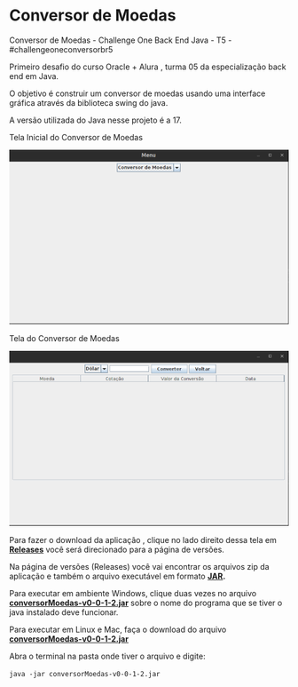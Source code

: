 # **Conversor de Moedas**



Conversor de Moedas - Challenge One Back End Java - T5 - #challengeoneconversorbr5

Primeiro desafio do curso Oracle + Alura , turma 05 da especialização back end em Java.

O objetivo é construir um conversor de moedas usando uma interface gráfica através da biblioteca swing do java.

A versão utilizada do Java nesse projeto é a 17.



Tela Inicial do Conversor de Moedas

![](https://github.com/adalbertobrant/conversorMoedas-Oracle-T5-Alura/blob/main/imagens/telaInicial.png)



Tela do Conversor de Moedas

![](https://github.com/adalbertobrant/conversorMoedas-Oracle-T5-Alura/blob/main/imagens/telaConversorMoedas.png)

Para fazer o download da aplicação , clique no lado direito dessa tela em **[Releases](https://github.com/adalbertobrant/conversorMoedas-Oracle-T5-Alura/releases)**[](https://github.com/adalbertobrant/conversorMoedas-Oracle-T5-Alura/releases) você será direcionado para a página de versões.

Na página de versões (Releases) você vai encontrar os arquivos zip da aplicação e também o arquivo executável em formato **[JAR](https://github.com/adalbertobrant/conversorMoedas-Oracle-T5-Alura/blob/main/executavel/conversorMoedas-v0-0-1-2.jar).**

Para executar em ambiente Windows, clique duas vezes no arquivo **[conversorMoedas-v0-0-1-2.jar](https://github.com/adalbertobrant/conversorMoedas-Oracle-T5-Alura/blob/main/executavel/conversorMoedas-v0-0-1-2.jar)** sobre o nome do programa que se tiver o java instalado deve funcionar.

Para executar em Linux e Mac, faça o download do arquivo [**conversorMoedas-v0-0-1-2.jar**](https://github.com/adalbertobrant/conversorMoedas-Oracle-T5-Alura/blob/main/executavel/conversorMoedas-v0-0-1-2.jar)

Abra o terminal na pasta onde tiver o arquivo e digite:

`java -jar conversorMoedas-v0-0-1-2.jar`
